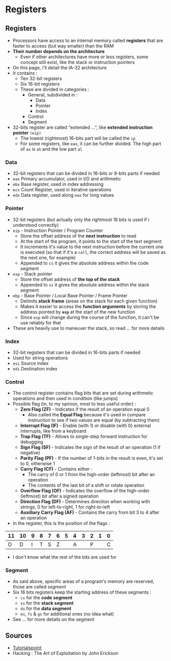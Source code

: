 # Registers

## Registers

* Processors have access to an internal memory called **registers** that are faster to access \(but way smaller\) than the RAM
* **Their number depends on the architecture**
  * Even if other architectures have more or less registers, some concept still exist, like the stack or instruction pointers
* On this page, i'll detail the IA-32 architecture
* It contains :
  * Ten 32-bit registers
  * Six 16-bit registers
  * These are divided in categories :
    * General, subdivided in :
      * Data
      * Pointer
      * Index
    * Control
    * Segment
* 32-bits register are called "extended ...", like **extended instruction pointer** `(eip)`
  * The lowest \(rightmost\) 16-bits part will be called the `ip`
  * For some registers, like `eax`, it can be further divided. The high part of `ax` is `ah` and the low part `al`

### **Data**

* 32-bit registers that can be divided in 16-bits or 8-bits parts if needed
* `eax` Primary accumulator, used in I/O and arithmetic
* `ebx` Base register, used in index addressing
* `ecx` Count Register, used in iterative operations
* `edx` Data register, used along `eax` for long values

### Pointer

* 32-bit registers \(but actually only the rightmost 16 bits is used if i understood correctly\)
* `eip` - Instruction Pointer / Program Counter 
  * Store the offset address of the **next instruction** to read
  * At the start of the program, it points to the start of the text segment
  * It increments it's value to the next instruction before the current one is executed \(so that if it's a `call`, the correct address will be saved as the next one, for example\)
  * Appended to  `cs` it gives the absolute address within the code segment
* `esp` - Stack pointer
  * Store the offset address of **the top of the stack**
  * Appended to `ss` it gives the absolute address within the stack segment
* `ebp` - Base Pointer / Local Base Pointer / Frame Pointer
  * Delimits **stack frame** \(areas on the stack for each given function\)
  * Makes it easier to access the **function arguments** by storing the address pointed by **`esp`** at the start of the new function
  * Since `esp` will change during the course of the function, it can't be use reliably for that
* These are heavily use to maneuver the stack, so read ... for more details

### Index

* 32-bit registers that can be divided in 16-bits parts if needed
* Used for string operations
* `esi` Source index
* `edi` Destination index

### Control

* The control register contains flag bits that are set during arithmetic operations and then used in condition \(like jumps\)
* Possible flag \(in, to my opinion, most to less useful order\) :
  * **Zero Flag \(ZF\)** - Indicates if the result of an operation equal 0
    *  Also called the **Equal Flag** because it's used in compare instruction to see if two values are equal \(by subtracting them\)
  * **Interrupt Flag \(IF\)** - Enable \(with 1\) or disable \(with 0\) external interrupts, like from a keyboard
  * **Trap Flag \(TF\)** - Allows to single-step forward instruction for debugging
  * **Sign Flag \(SF\)** - Indicates the sign of the result of an operation \(1 if negative\)
  * **Parity Flag \(PF\)** - If the number of 1-bits in the result is even, it's set to 0, otherwise 1
  * **Carry Flag \(CF\)** - Contains either :
    * The carry of 0 or 1 from the high-order \(leftmost\) bit after an operation
    * The contents of the last bit of a shift or rotate operation
  * **Overflow Flag \(OF\)** - Indicates the overflow of the high-order \(leftmost\) bit after a signed operation 
  * **Direction Flag \(DF\)** - Determines direction when working with strings, 0 for left-to-right, 1 for right-to-left
  * **Auxiliary Carry Flag \(AF\)** - Contains the carry from bit 3 to 4 after an operation
* In the register, this is the position of the flags :

| 11 | 10 | 9 | 8 | 7 | 6 | 5 | 4 | 3 | 2 | 1 | 0 |
| :--- | :--- | :--- | :--- | :--- | :--- | :---: | :--- | :--- | :--- | :--- | :--- |
| O | D | I | T | S | Z |  | A |  | P |  | C |

* I don't know what the rest of the bits are used for

### Segment

* As said above, specific areas of a program's memory are reserved, those are called _segment_
* Six 16 bits registers keep the starting address of these segments :
  * `cs` for the **code segment**
  * `ss` for the **stack segment**
  * `ds` for the **data segment**
  * `es`, `fs` & `gs` for additional ones \(no idea what\)
* See ... for more details on the segment

## Sources

* [Tutorialspoint](https://www.tutorialspoint.com/assembly_programming/assembly_registers.htm)
* Hacking : The Art of Exploitation by John Erickson



